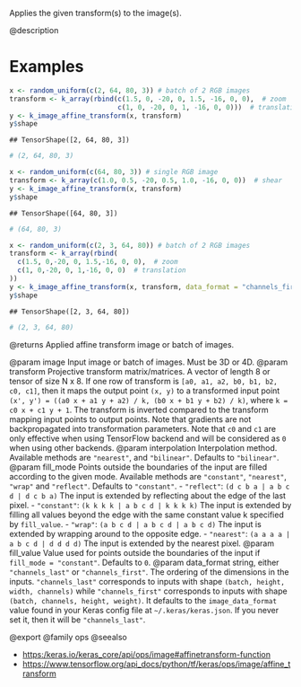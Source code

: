 Applies the given transform(s) to the image(s).

@description

# Examples

```r
x <- random_uniform(c(2, 64, 80, 3)) # batch of 2 RGB images
transform <- k_array(rbind(c(1.5, 0, -20, 0, 1.5, -16, 0, 0),  # zoom
                           c(1, 0, -20, 0, 1, -16, 0, 0)))  # translation))
y <- k_image_affine_transform(x, transform)
y$shape
```

```
## TensorShape([2, 64, 80, 3])
```

```r
# (2, 64, 80, 3)
```


```r
x <- random_uniform(c(64, 80, 3)) # single RGB image
transform <- k_array(c(1.0, 0.5, -20, 0.5, 1.0, -16, 0, 0))  # shear
y <- k_image_affine_transform(x, transform)
y$shape
```

```
## TensorShape([64, 80, 3])
```

```r
# (64, 80, 3)
```


```r
x <- random_uniform(c(2, 3, 64, 80)) # batch of 2 RGB images
transform <- k_array(rbind(
  c(1.5, 0,-20, 0, 1.5,-16, 0, 0),  # zoom
  c(1, 0,-20, 0, 1,-16, 0, 0)  # translation
))
y <- k_image_affine_transform(x, transform, data_format = "channels_first")
y$shape
```

```
## TensorShape([2, 3, 64, 80])
```

```r
# (2, 3, 64, 80)
```

@returns
Applied affine transform image or batch of images.

@param image Input image or batch of images. Must be 3D or 4D.
@param transform Projective transform matrix/matrices. A vector of length 8 or
    tensor of size N x 8. If one row of transform is
    `[a0, a1, a2, b0, b1, b2, c0, c1]`, then it maps the output point
    `(x, y)` to a transformed input point
    `(x', y') = ((a0 x + a1 y + a2) / k, (b0 x + b1 y + b2) / k)`,
    where `k = c0 x + c1 y + 1`. The transform is inverted compared to
    the transform mapping input points to output points. Note that
    gradients are not backpropagated into transformation parameters.
    Note that `c0` and `c1` are only effective when using TensorFlow
    backend and will be considered as `0` when using other backends.
@param interpolation Interpolation method. Available methods are `"nearest"`,
    and `"bilinear"`. Defaults to `"bilinear"`.
@param fill_mode Points outside the boundaries of the input are filled
    according to the given mode. Available methods are `"constant"`,
    `"nearest"`, `"wrap"` and `"reflect"`. Defaults to `"constant"`.
    - `"reflect"`: `(d c b a | a b c d | d c b a)`
        The input is extended by reflecting about the edge of the last
        pixel.
    - `"constant"`: `(k k k k | a b c d | k k k k)`
        The input is extended by filling all values beyond
        the edge with the same constant value k specified by
        `fill_value`.
    - `"wrap"`: `(a b c d | a b c d | a b c d)`
        The input is extended by wrapping around to the opposite edge.
    - `"nearest"`: `(a a a a | a b c d | d d d d)`
        The input is extended by the nearest pixel.
@param fill_value Value used for points outside the boundaries of the input if
    `fill_mode = "constant"`. Defaults to `0`.
@param data_format string, either `"channels_last"` or `"channels_first"`.
    The ordering of the dimensions in the inputs. `"channels_last"`
    corresponds to inputs with shape `(batch, height, width, channels)`
    while `"channels_first"` corresponds to inputs with shape
    `(batch, channels, height, weight)`. It defaults to the
    `image_data_format` value found in your Keras config file at
    `~/.keras/keras.json`. If you never set it, then it will be
    `"channels_last"`.

@export
@family ops
@seealso
+ <https:/keras.io/keras_core/api/ops/image#affinetransform-function>
+ <https://www.tensorflow.org/api_docs/python/tf/keras/ops/image/affine_transform>

